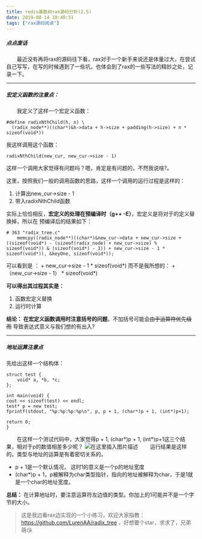 ```yaml
---
title: redis基数树rax源码分析(2.5)
date: 2019-08-14 18:40:51
tags: ["rax源码阅读"]
---
```

##### 点点废话
&emsp;&emsp;最近没有再将rax的源码往下看，rax对于一个新手来说还是体量过大，在尝试自己写写，在写的时候遇到了一些坑，也体会到了rax的一些写法的精妙之处，记录一下。

---
##### 宏定义函数的注意点：
&emsp;&emsp;我定义了这样一个宏定义函数：

```
#define radixNthChild(h, n) \
  (radix_node**)((char*)&h->data + h->size + padding(h->size) + n * sizeof(void*))
```
我这样调用这个函数：

```
radixNthChild(new_cur, new_cur->size - 1)
```
这样一个调用大家觉得有问题吗？嗯，肯定是有问题的，不然我说啥?。

这里，按照我们一般的调用函数的思路，这样一个调用的运行过程是这样的：

 1. 计算出new_cur->size - 1
 2. 带入radixNthChild函数

实际上恰恰相反，**宏定义的处理在预编译时（g++ -E）**，宏定义是将对于的定义替换掉，所以在
预编译后的结果如下：
```
# 363 "radix_tree.c"
    memcpy((radix_node**)((char*)&new_cur->data + new_cur->size + ((sizeof(void*) - (sizeof(radix_node) + new_cur->size) % sizeof(void*)) & (sizeof(void*) - 1)) + new_cur->size - 1 * sizeof(void*)), &keyOne, sizeof(void*));
```
可以看到是 ： + new_cur->size - 1 * sizeof(void*)
而不是我所想的： + （new_cur->size - 1） * sizeof(void*)

**可以得出其过程其实是：**

 1. 函数宏定义替换
 2. 运行时计算

 **结论： 在宏定义函数调用时注意括号的问题**，不加括号可能会~~由于运算符优先级而~~ 导致表达式意义与我们想的有出入?


---
##### 地址运算注意点
先给出这样一个结构体：

```
struct test {
	void* a, *b, *c;
};
```

    int main(void) {
	cout << sizeof(test) << endl;
	test* p = new test;
	fprintf(stdout, "%p:%p:%p:%p\n", p, p + 1, (char*)p + 1, (int*)p+1);

	return 0;
	}

&emsp;&emsp;在这样一个测试代码中，大家觉得p + 1, (char*)p + 1, (int*)p+1这三个结果，相对于p的数值相差多少呢？
![在这里插入图片描述](https://img-blog.csdnimg.cn/20190814211800282.png)
&emsp;&emsp;运行结果是这样的。类型与地址的运算是有着密切关系的。

 - p + 1是一个默认情况， 这时1的意义是一个p的地址宽度
 - (char*)p + 1，p被解释为char类型指针，指向的地址被解释为char，于是1就是一个char的地址宽度。

**总结：** 在计算地址时，要注意运算符左边值的类型。你加上的1可能并不是一个字节的大小。

>这是我边看rax边实现的一个小练习，欢迎大家指教：https://github.com/LurenAA/radix_tree ，好想要个star，求求了，兄弟萌:kissing_heart:

